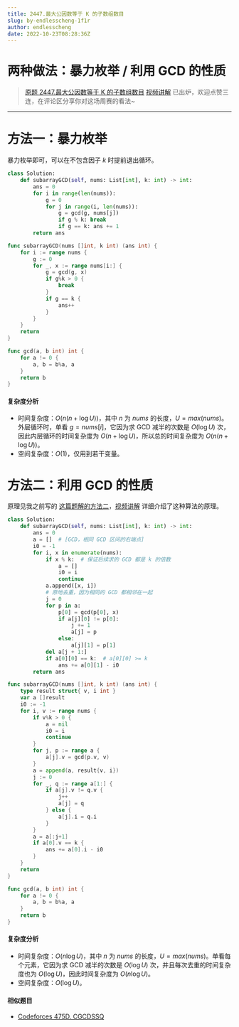 ```yaml
---
title: 2447.最大公因数等于 K 的子数组数目
slug: by-endlesscheng-1f1r
author: endlesscheng
date: 2022-10-23T08:28:36Z
---
```

# 两种做法：暴力枚举 / 利用 GCD 的性质
 
> [原题 2447.最大公因数等于 K 的子数组数目](https://leetcode.cn/problems/number-of-subarrays-with-gcd-equal-to-k)
[视频讲解](https://www.bilibili.com/video/BV1ne4y1e7nu) 已出炉，欢迎点赞三连，在评论区分享你对这场周赛的看法~

---

# 方法一：暴力枚举

暴力枚举即可，可以在不包含因子 $k$ 时提前退出循环。

```py [sol1-Python3]
class Solution:
    def subarrayGCD(self, nums: List[int], k: int) -> int:
        ans = 0
        for i in range(len(nums)):
            g = 0
            for j in range(i, len(nums)):
                g = gcd(g, nums[j])
                if g % k: break
                if g == k: ans += 1
        return ans
```

```go [sol1-Go]
func subarrayGCD(nums []int, k int) (ans int) {
	for i := range nums {
		g := 0
		for _, x := range nums[i:] {
			g = gcd(g, x)
			if g%k > 0 {
				break
			}
			if g == k {
				ans++
			}
		}
	}
	return
}

func gcd(a, b int) int {
	for a != 0 {
		a, b = b%a, a
	}
	return b
}
```

#### 复杂度分析

- 时间复杂度：$O(n(n+\log U))$，其中 $n$ 为 $\textit{nums}$ 的长度，$U=max(\textit{nums})$。外层循环时，单看 $g=\textit{nums}[i]$，它因为求 GCD 减半的次数是 $O(\log U)$ 次，因此内层循环的时间复杂度为 $O(n+\log U)$，所以总的时间复杂度为 $O(n(n+\log U))$。
- 空间复杂度：$O(1)$，仅用到若干变量。

# 方法二：利用 GCD 的性质

原理见我之前写的 [这篇题解的方法二](https://leetcode.cn/problems/smallest-subarrays-with-maximum-bitwise-or/solution/by-endlesscheng-zai1/)，[视频讲解](https://www.bilibili.com/video/BV1ne4y1e7nu) 详细介绍了这种算法的原理。

```py [sol1-Python3]
class Solution:
    def subarrayGCD(self, nums: List[int], k: int) -> int:
        ans = 0
        a = []  # [GCD，相同 GCD 区间的右端点]
        i0 = -1
        for i, x in enumerate(nums):
            if x % k:  # 保证后续求的 GCD 都是 k 的倍数
                a = []
                i0 = i
                continue
            a.append([x, i])
            # 原地去重，因为相同的 GCD 都相邻在一起
            j = 0
            for p in a:
                p[0] = gcd(p[0], x)
                if a[j][0] != p[0]:
                    j += 1
                    a[j] = p
                else:
                    a[j][1] = p[1]
            del a[j + 1:]
            if a[0][0] == k:  # a[0][0] >= k
                ans += a[0][1] - i0
        return ans
```

```go [sol1-Go]
func subarrayGCD(nums []int, k int) (ans int) {
	type result struct{ v, i int }
	var a []result
	i0 := -1
	for i, v := range nums {
		if v%k > 0 {
			a = nil
			i0 = i
			continue
		}
		for j, p := range a {
			a[j].v = gcd(p.v, v)
		}
		a = append(a, result{v, i})
		j := 0
		for _, q := range a[1:] {
			if a[j].v != q.v {
				j++
				a[j] = q
			} else {
				a[j].i = q.i
			}
		}
		a = a[:j+1]
		if a[0].v == k {
			ans += a[0].i - i0
		}
	}
	return
}

func gcd(a, b int) int {
	for a != 0 {
		a, b = b%a, a
	}
	return b
}
```

#### 复杂度分析

- 时间复杂度：$O(n\log U)$，其中 $n$ 为 $\textit{nums}$ 的长度，$U=max(\textit{nums})$。单看每个元素，它因为求 GCD 减半的次数是 $O(\log U)$ 次，并且每次去重的时间复杂度也为 $O(\log U)$，因此时间复杂度为 $O(n\log U)$。
- 空间复杂度：$O(\log U)$。

#### 相似题目

- [Codeforces 475D. CGCDSSQ](https://codeforces.com/problemset/problem/475/D)

